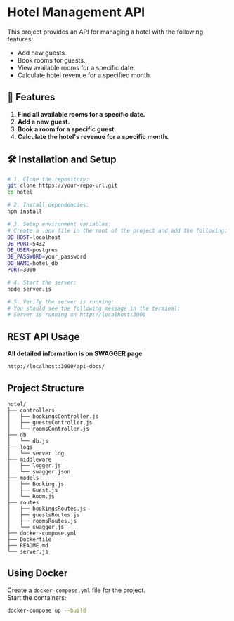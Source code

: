 # Hotel Management API

This project provides an API for managing a hotel with the following features:
- Add new guests.
- Book rooms for guests.
- View available rooms for a specific date.
- Calculate hotel revenue for a specified month.

## 🚀 Features
1. **Find all available rooms for a specific date.**
2. **Add a new guest.**
3. **Book a room for a specific guest.**
4. **Calculate the hotel's revenue for a specific month.**

## 🛠 Installation and Setup
```bash
# 1. Clone the repository:
git clone https://your-repo-url.git
cd hotel

# 2. Install dependencies:
npm install

# 3. Setup environment variables:
# Create a .env file in the root of the project and add the following:
DB_HOST=localhost
DB_PORT=5432
DB_USER=postgres
DB_PASSWORD=your_password
DB_NAME=hotel_db
PORT=3000

# 4. Start the server:
node server.js

# 5. Verify the server is running:
# You should see the following message in the terminal:
# Server is running on http://localhost:3000
```

## REST API Usage

**All detailed information is on SWAGGER page**
```
http://localhost:3000/api-docs/
```


## Project Structure
```
hotel/
├── controllers
│   ├── bookingsController.js
│   ├── guestsController.js
│   └── roomsController.js
├── db
│   └── db.js
├── logs
│   └── server.log
├── middleware
│   ├── logger.js
│   └── swagger.json
├── models
│   ├── Booking.js
│   ├── Guest.js
│   └── Room.js
├── routes
│   ├── bookingsRoutes.js
│   ├── guestsRoutes.js
│   ├── roomsRoutes.js
│   └── swagger.js
├── docker-compose.yml
├── Dockerfile
├── README.md
└── server.js
```

## Using Docker

Create a `docker-compose.yml` file for the project.  
Start the containers:

```bash
docker-compose up --build
```
